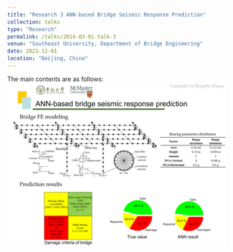```yaml
---
title: "Research 3 ANN-based Bridge Seismic Response Prediction"
collection: talks
type: "Research"
permalink: /talks/2014-03-01-talk-3
venue: "Southeast University, Department of Bridge Engineering"
date: 2021-12-01
location: "Beijing, China"
---
```



The main contents are as follows:
![Research_3](/_pages/Research_3.png)
